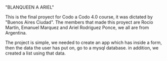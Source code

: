 "BLANQUEEN A ARIEL"

This is the final proyect for Codo a Codo 4.0 course, it was dictated by "Buenos Aires Ciudad". The members that made this proyect are Rocío Martín, Emanuel Marquez and Ariel Rodriguez Ponce, we all are from Argentina.

The project is simple, we needed to create an app which has inside a form, then the data the user has put on, go to a mysql database. in addition, we created a list using that data.
